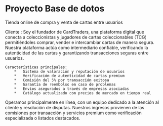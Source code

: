 # Proyecto Base de dotos


Tienda online de compra y venta de cartas entre usuarios

Cliente : 
    Soy el fundador de CardTraders, una plataforma digital que conecta a coleccionistas y jugadores de cartas coleccionables (TCG) permitiéndoles comprar, vender e intercambiar cartas de manera segura. Nuestra plataforma actúa como intermediario confiable, verificando la autenticidad de las cartas y garantizando transacciones seguras entre usuarios.
    
    Características principales:
        *	Sistema de valoración y reputación de usuarios
        *	Verificación de autenticidad de cartas premium
        *	Comisión del 5% por transacción exitosa
        *	Garantía de reembolso en caso de problemas
        *	Envíos asegurados a través de empresas asociadas
        *	Catálogo actualizado con precios de mercado en tiempo real
        
Operamos principalmente en línea, con un equipo dedicado a la atención al cliente y resolución de disputas. Nuestros ingresos provienen de las comisiones por transacción y servicios premium como verificación especializada o listados destacados.
